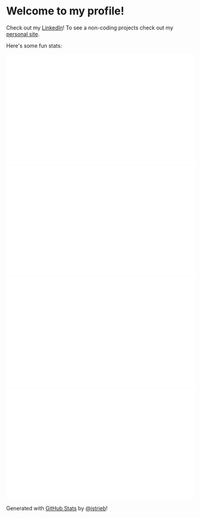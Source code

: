 # Welcome to my profile!
Check out my [LinkedIn](https://www.linkedin.com/in/danforth-kenerson/)!
To see a non-coding projects check out my [personal site](https://dankenerson.com).

Here's some fun stats:

![Overview Stats](https://raw.githubusercontent.com/dkeners/dkeners/master/generated/overview.svg#gh-dark-mode-only)
![Overview Stats](https://raw.githubusercontent.com/dkeners/dkeners/master/generated/overview.svg#gh-light-mode-only)
![Language Stats](https://raw.githubusercontent.com/dkeners/dkeners/master/generated/languages.svg#gh-dark-mode-only)
![Language Stats](https://raw.githubusercontent.com/dkeners/dkeners/master/generated/languages.svg#gh-light-mode-only)

Generated with [GitHub Stats](https://github.com/jstrieb/github-stats) by [@jstrieb](https://github.com/jstrieb)!

